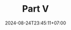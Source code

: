 ---
weight: 3800
title: "Part V"
description: ""
icon: "article"
date: "2024-08-24T23:45:11+07:00"
lastmod: "2024-08-24T23:45:11+07:00"
draft: false
toc: true
---